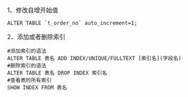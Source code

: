 1、修改自增开始值
```
ALTER TABLE `t_order_no` auto_increment=1;
```
2、添加或者删除索引
```
#添加索引的语法
ALTER TABLE 表名 ADD INDEX/UNIQUE/FULLTEXT [索引名](字段名)
#删除索引的语法
ALTER TABLE 表名 DROP INDEX 索引名
#查看表的所有索引
SHOW INDEX FROM 表名
```

